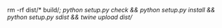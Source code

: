 rm -rf dist/* build/*; python setup.py check && python setup.py install && python setup.py sdist && twine upload dist/*
